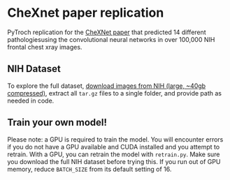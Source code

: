 # CheXnet paper replication

PyTroch replication for the [CheXNet paper](https://arxiv.org/pdf/1711.05225) that predicted 14 different pathologiesusing the convolutional neural networks in over 100,000 NIH frontal chest xray images.


## NIH Dataset
To explore the full dataset, [download images from NIH (large, ~40gb compressed)](https://nihcc.app.box.com/v/ChestXray-NIHCC),
extract all `tar.gz` files to a single folder, and provide path as needed in code.

## Train your own model!
Please note: a GPU is required to train the model. You will encounter errors if you do not have a GPU available and CUDA installed and you attempt to retrain. With a GPU, you can retrain the model with `retrain.py`. Make sure you download the full NIH dataset before trying this. If you run out of GPU memory, reduce `BATCH_SIZE` from its default setting of 16.
